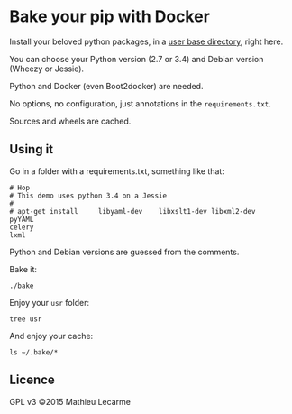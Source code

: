 Bake your pip with Docker
=========================

Install your beloved python packages, in a [user base directory](https://docs.python.org/2/library/site.html#site.USER_BASE), right here.

You can choose your Python version (2.7 or 3.4) and Debian version (Wheezy or Jessie).

Python and Docker (even Boot2docker) are needed.

No options, no configuration, just annotations in the `requirements.txt`.

Sources and wheels are cached.

Using it
--------

Go in a folder with a requirements.txt, something like that:

    # Hop
    # This demo uses python 3.4 on a Jessie
    #
    # apt-get install     libyaml-dev    libxslt1-dev libxml2-dev
    pyYAML
    celery
    lxml

Python and Debian versions are guessed from the comments.

Bake it:

    ./bake

Enjoy your `usr` folder:

    tree usr

And enjoy your cache:

    ls ~/.bake/*

Licence
-------

GPL v3 ©2015 Mathieu Lecarme

